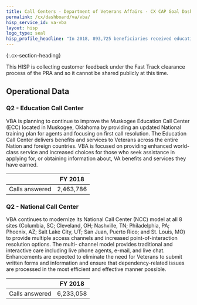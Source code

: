 ```yaml
---
title: Call Centers - Department of Veterans Affairs - CX CAP Goal Dashboard
permalink: /cx/dashboard/va/vba/
hisp_service_id: va-vba
layout: hisp
logo_type: seal
hisp_profile_headline: "In 2018, 893,725 beneficiaries received education benefits."
---
```


{:.cx-section-heading}

This HISP is collecting customer feedback under the Fast Track clearance process of the PRA and so it cannot be shared publicly at this time. 

## Operational Data

### Q2 - Education Call Center

VBA is planning to continue to improve the Muskogee Education Call Center (ECC) located in Muskogee, Oklahoma by providing an updated National training plan for agents and focusing on first call resolution. The Education Call Center delivers benefits and services to Veterans across the entire Nation and foreign countries. VBA is focused on providing enhanced world-class service and increased choices for those who seek assistance in applying for, or obtaining information about, VA benefits and services they have earned.

|                |  FY 2018  |
|----------------|-----------|
| Calls answered | 2,463,786 | 

### Q2 - National Call Center

VBA continues to modernize its National Call Center (NCC) model at all 8 sites (Columbia, SC; Cleveland, OH; Nashville, TN; Philadelphia, PA; Phoenix, AZ; Salt Lake City, UT; San Juan, Puerto Rico; and St. Louis, MO) to provide multiple access channels and increased point-of-interaction resolution options. The multi- channel model provides traditional and interactive care including live phone agents, e-mail, and live chat. Enhancements are expected to eliminate the need for Veterans to submit written forms and information and ensure that dependency-related issues are processed in the most efficient and effective manner possible.

|                |  FY 2018  |
|----------------|-----------|
| Calls answered | 6,233,058 | 
